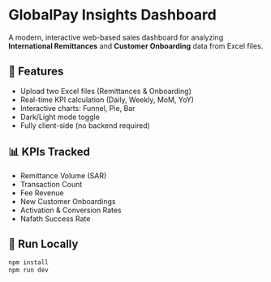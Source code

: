 # GlobalPay Insights Dashboard

A modern, interactive web-based sales dashboard for analyzing **International Remittances** and **Customer Onboarding** data from Excel files.

## 🔧 Features

- Upload two Excel files (Remittances & Onboarding)
- Real-time KPI calculation (Daily, Weekly, MoM, YoY)
- Interactive charts: Funnel, Pie, Bar
- Dark/Light mode toggle
- Fully client-side (no backend required)

## 📊 KPIs Tracked

- Remittance Volume (SAR)
- Transaction Count
- Fee Revenue
- New Customer Onboardings
- Activation & Conversion Rates
- Nafath Success Rate

## 🚀 Run Locally

```bash
npm install
npm run dev